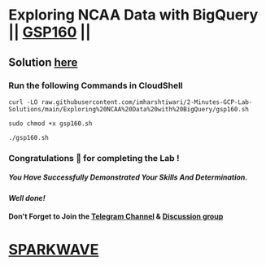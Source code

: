 # Exploring NCAA Data with BigQuery || [GSP160](https://www.cloudskillsboost.google/focuses/624?parent=catalog) ||

## Solution [here](https://youtu.be/wQjcc05ukUk)

### Run the following Commands in CloudShell

```
curl -LO raw.githubusercontent.com/imharshtiwari/2-Minutes-GCP-Lab-Solutions/main/Exploring%20NCAA%20Data%20with%20BigQuery/gsp160.sh

sudo chmod +x gsp160.sh

./gsp160.sh
```

### Congratulations 🎉 for completing the Lab !

##### *You Have Successfully Demonstrated Your Skills And Determination.*

#### *Well done!*

#### Don't Forget to Join the [Telegram Channel](https://t.me/sparkwave.01) & [Discussion group](https://t.me/sparkwave.01chats)

# [SPARKWAVE](https://www.youtube.com/@sparkwave.01)
